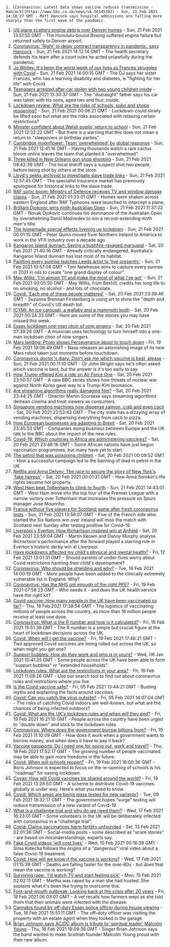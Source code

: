 
    1. [Coronavirus: Latest data shows vaccine reduces transmission - Hancock](https://www.bbc.co.uk/news/uk-56145392) - Sun, 21 Feb 2021 14:10:27 GMT - Matt Hancock says hospital admissions are falling more sharply than the first wave of the pandemic.
1. [US plane scatters engine debris over Denver homes](https://www.bbc.co.uk/news/world-us-canada-56141673) - Sun, 21 Feb 2021 13:51:55 GMT - The Honolulu-bound Boeing suffered engine failure but returned safely to Denver airport.
1. [Coronavirus: 'Right' to delay contract transparency in pandemic, says Hancock](https://www.bbc.co.uk/news/uk-politics-56145490) - Sun, 21 Feb 2021 14:12:14 GMT - The health secretary defends his team after a court rules he acted unlawfully during the pandemic.
1. [Jo Whiley: It's been the worst week of our lives as Frances struggles with Covid](https://www.bbc.co.uk/news/uk-56139393) - Sun, 21 Feb 2021 14:00:15 GMT - The DJ says her sister Frances, who has a learning disability and diabetes, is "fighting for her life" with Covid.
1. [Teenagers arrested after car stolen with two young children inside](https://www.bbc.co.uk/news/uk-56143713) - Sun, 21 Feb 2021 13:30:37 GMT - The "distraught" father says his car was taken with his sons, aged two and four, inside.
1. [Lockdown review: What are the risks of schools, pubs and shops reopening?](https://www.bbc.co.uk/news/56102610) - Sun, 21 Feb 2021 00:06:21 GMT - Lockdown could slowly be lifted soon but what are the risks associated with relaxing certain restrictions?
1. [Minister confident about Welsh pupils' return to school](https://www.bbc.co.uk/news/uk-wales-56145094) - Sun, 21 Feb 2021 12:32:22 GMT - But there is a warning that this does not mean a return to "sleepovers or birthday parties".
1. [Cambridge moonflower: Team 'overwhelmed' by global response](https://www.bbc.co.uk/news/uk-england-cambridgeshire-56145358) - Sun, 21 Feb 2021 12:41:16 GMT - Having thousands watch a rare cactus bloom online leaves the team that planted it "overwhelmed".
1. [Three killed in New Orleans gun shop shooting](https://www.bbc.co.uk/news/world-us-canada-56144794) - Sun, 21 Feb 2021 08:42:39 GMT - The local sheriff says a suspect shot two people, before being shot by others at the store.
1. [Lloyd's seeks archivist to investigate slave trade links](https://www.bbc.co.uk/news/business-56144970) - Sun, 21 Feb 2021 12:57:45 GMT - The specialist insurance market has previously apologised for historical links to the slave trade.
1. [RAF sonic boom: Ministry of Defence receives TV and window damage claims](https://www.bbc.co.uk/news/uk-england-essex-56125192) - Sun, 21 Feb 2021 01:33:01 GMT - Homes were shaken across eastern England after RAF Typhoons were launched to intercept a plane.
1. [Brilliant Djokovic wins ninth Australian Open](https://www.bbc.co.uk/sport/tennis/56145701) - Sun, 21 Feb 2021 11:37:22 GMT - Novak Djokovic continues his dominance of the Australian Open by overwhelming Daniil Medvedev to win a record-extending ninth men's title.
1. [The homemade special effects livening up lockdown](https://www.bbc.co.uk/news/uk-northern-ireland-56119823) - Sun, 21 Feb 2021 00:01:15 GMT - Peter Quinn moved from Northern Ireland to America to work in the VFX industry over a decade ago.
1. [Kangaroo Island dunnart: Saving a bushfire-ravaged marsupial](https://www.bbc.co.uk/news/world-australia-56107868) - Sat, 20 Feb 2021 21:40:16 GMT - Already critically endangered, Australia's Kangaroo Island dunnart has lost most of its habitat.
1. [Painting every sunrise teaches Leeds artist to 'live presently'](https://www.bbc.co.uk/news/uk-england-leeds-56145432) - Sun, 21 Feb 2021 10:57:08 GMT - Tom Newhouse aims to capture every sunrise in 2021 in oils to create "one grand display of colour".
1. [May Willis: 'I'm almost 111 and make the most of what I've got'](https://www.bbc.co.uk/news/uk-england-sussex-56085858) - Sun, 21 Feb 2021 00:05:50 GMT - May Willis, from Bexhill, credits her long life to no smoking, no alcohol - and lots of chocolate.
1. [Covid: 'Each one of these people mattered'](https://www.bbc.co.uk/news/world-us-canada-56118935) - Sat, 20 Feb 2021 23:39:46 GMT - Suzanne Brennan Firstenberg is using art to show the "depth and breadth" of Covid's US death toll.
1. [ICYMI: An ice carousel, a wallaby and a mammoth tooth](https://www.bbc.co.uk/news/world-56120922) - Sat, 20 Feb 2021 00:24:33 GMT - Here are some of the stories you may have missed this week.
1. [Essex lockdown one-man choir of nine singers](https://www.bbc.co.uk/news/uk-england-essex-56133362) - Sat, 20 Feb 2021 07:39:26 GMT - A musician uses technology to turn himself into a one-man lockdown choir of nine singers.
1. [Mars landing: Photo shows Perseverance about to touch down](https://www.bbc.co.uk/news/science-environment-56133281) - Fri, 19 Feb 2021 19:08:49 GMT - Nasa releases an astonishing image of its new Mars robot taken just moments before touchdown.
1. [Coronavirus doctor's diary: Don't ask me which vaccine is best, please](https://www.bbc.co.uk/news/health-56132291) - Sun, 21 Feb 2021 00:11:10 GMT - Dr John Wright says he's often asked which vaccine is best, but the answer is it's too early to say.
1. [How Trump offered Kim a ride on Air Force One](https://www.bbc.co.uk/news/world-us-canada-56118936) - Sat, 20 Feb 2021 23:50:57 GMT - A new BBC series shows how threats of nuclear war against North Korea gave way to a Trump-Kim bromance.
1. [Are streaming algorithms really damaging film?](https://www.bbc.co.uk/news/entertainment-arts-56085924) - Sat, 20 Feb 2021 23:44:25 GMT - Director Martin Scorsese says streaming algorithms demean cinema and treat viewers as consumers.
1. [Singapore vending machines now dispense salmon, crab and even cacti](https://www.bbc.co.uk/news/business-56066064) - Sat, 20 Feb 2021 23:53:43 GMT - The city state has a dizzying array of vending machines, dispensing everything from cacti to pizza.
1. [How European businesses are adapting to Brexit](https://www.bbc.co.uk/news/world-europe-55986606) - Sat, 20 Feb 2021 23:45:53 GMT - Companies doing business between Europe and the UK talk to the BBC about the impact of the new rules.
1. [Covid-19: Which countries in Africa are administering vaccines?](https://www.bbc.co.uk/news/56100076) - Sat, 20 Feb 2021 23:48:16 GMT - Some African nations have just begun vaccination programmes, but many have yet to start.
1. [The petrol that was poisoning children](https://www.bbc.co.uk/news/stories-56114967) - Sat, 20 Feb 2021 00:09:52 GMT - How a successful campaign led to the banning of lead in petrol in the UK
1. [Netflix and Anna Delvey: The race to secure the story of New York's 'fake heiress'](https://www.bbc.co.uk/news/world-us-canada-56113478) - Sat, 20 Feb 2021 00:01:31 GMT - How Anna Sorokin's life rights became hot property.
1. [West Ham beat Tottenham to climb to fourth](https://www.bbc.co.uk/sport/football/56033699) - Sun, 21 Feb 2021 14:43:01 GMT - West Ham move into the top four of the Premier League with a narrow victory over Tottenham that increases the pressure on Spurs manager Jose Mourinho.
1. [France without five players for Scotland game after fresh coronavirus tests](https://www.bbc.co.uk/sport/rugby-union/56147154) - Sun, 21 Feb 2021 13:58:07 GMT - Five of the French side who started the Six Nations win over Ireland will miss the match with Scotland next Sunday after testing positive for Covid-19.
1. [Liverpool v Everton: How Richarlison inspired win at Anfield](https://www.bbc.co.uk/sport/av/football/56143263) - Sat, 20 Feb 2021 23:59:04 GMT - Martin Keown and Danny Murphy analyse Richarlison's performance after the forward played a starring role in Everton's historic derby win at Liverpool.
1. [Have lockdowns affected my child's physical and mental health?](https://www.bbc.co.uk/news/explainers-55936928) - Fri, 12 Feb 2021 13:01:31 GMT - Should parents of under-fives worry about Covid restrictions harming their child's development?
1. [Coronavirus: Who should be shielding and why?](https://www.bbc.co.uk/news/health-51997151) - Tue, 16 Feb 2021 14:00:19 GMT - More people have been added to the clinically extremely vulnerable list in England. Why?
1. [Coronavirus: Has the NHS got enough of the right PPE?](https://www.bbc.co.uk/news/health-52254745) - Fri, 19 Feb 2021 07:58:23 GMT - Who needs it - and does the UK health service have the right kit?
1. [Covid vaccine: How many people in the UK have been vaccinated so far?](https://www.bbc.co.uk/news/health-55274833) - Thu, 18 Feb 2021 17:38:54 GMT - The logistics of vaccinating millions of people across the country, as more than 16 million people receive at least one dose.
1. [Coronavirus: What is the R number and how is it calculated?](https://www.bbc.co.uk/news/health-52473523) - Fri, 19 Feb 2021 15:51:39 GMT - The R number is a simple but crucial figure at the heart of lockdown decisions across the UK.
1. [Covid: When will I get the vaccine?](https://www.bbc.co.uk/news/health-55045639) - Fri, 19 Feb 2021 17:46:21 GMT - Two approved Covid vaccines are being rolled out across the UK, so when might you get one?
1. [Support bubbles: How do they work and who is in yours?](https://www.bbc.co.uk/news/health-52637354) - Wed, 06 Jan 2021 10:41:25 GMT - Some people across the UK have been able to form "support bubbles" or "extended households".
1. [Lockdown rules: What are the restrictions in your area?](https://www.bbc.co.uk/news/uk-54373904) - Fri, 19 Feb 2021 11:08:26 GMT - Use our search tool to find out about coronavirus rules and restrictions where you live.
1. [Is the Covid vaccine safe?](https://www.bbc.co.uk/news/health-55056016) - Fri, 05 Feb 2021 13:44:21 GMT - Busting myths and explaining the facts around vaccines.
1. [Covid: Can you catch the virus outside?](https://www.bbc.co.uk/news/explainers-55680305) - Fri, 05 Feb 2021 14:07:04 GMT - The risks of catching Covid indoors are well-known, but what are the chances of being infected outdoors?
1. [Covid: What are the UK's lockdown rules and when will they end?](https://www.bbc.co.uk/news/explainers-52530518) - Fri, 19 Feb 2021 16:21:10 GMT - People across the country have been urged to "double down" and stick to the lockdown rules.
1. [Coronavirus: Where does the government borrow billions from?](https://www.bbc.co.uk/news/business-50504151) - Fri, 19 Feb 2021 11:10:09 GMT - How does it work when a government wants to borrow money, and when does it have to pay it back?
1. [Vaccine passports: Do I need one for going out, work and travel?](https://www.bbc.co.uk/news/explainers-55718553) - Thu, 18 Feb 2021 17:52:17 GMT - The growing number of people vaccinated may be able to gain more freedoms in the future.
1. [Covid: When will schools reopen?](https://www.bbc.co.uk/news/education-51643556) - Fri, 19 Feb 2021 16:00:36 GMT - Boris Johnson is expected to focus on the re-opening of schools is his "roadmap" for easing lockdown.
1. [Covax: How will Covid vaccines be shared around the world?](https://www.bbc.co.uk/news/world-55795297) - Fri, 19 Feb 2021 13:28:50 GMT - A scheme to distribute Covid-19 vaccines globally is under way. Here's what you need to know.
1. [Covid: Which areas are being mass tested for new variants?](https://www.bbc.co.uk/news/explainers-54872039) - Tue, 09 Feb 2021 18:32:17 GMT - The government hopes "surge" testing will reduce transmission of a new variant of Covid-19.
1. [What is a challenge trial and why do we need them?](https://www.bbc.co.uk/news/health-56098344) - Wed, 17 Feb 2021 16:23:01 GMT - Some volunteers in the UK will be deliberately infected with coronavirus in a "challenge trial".
1. [Covid: Claims vaccinations harm fertility unfounded](https://www.bbc.co.uk/news/health-56012529) - Sat, 13 Feb 2021 02:01:36 GMT - Social-media posts - some described as "scare stories" - are based on misunderstandings, experts say.
1. [Fake Covid videos 'will cost lives'](https://www.bbc.co.uk/news/health-55994597) - Wed, 10 Feb 2021 00:16:39 GMT - Sima Kotecha follows the origins of a "dangerous" viral video about a false Covid-19 treatment.
1. [Covid: How will we know if the vaccine is working?](https://www.bbc.co.uk/news/health-56072684) - Wed, 17 Feb 2021 01:15:39 GMT - Deaths are falling faster for the over-80s - but does that mean the vaccine is working?
1. [Surviving rape: 'I'd watch TV and start feeling sick'](https://www.bbc.co.uk/news/uk-england-london-52789264) - Mon, 15 Feb 2021 02:02:11 GMT - Martha was raped by a man she had trusted. She explains what it's been like trying to overcome this.
1. [Foot-and-mouth outbreak: Looking back at the crisis after 20 years](https://www.bbc.co.uk/news/uk-wales-56115200) - Fri, 19 Feb 2021 06:03:07 GMT - A vet recalls how farmers wept as she told them that their animals were infected with the disease.
1. [Cannabis found by off-duty Essex police officer during house viewing](https://www.bbc.co.uk/news/uk-england-essex-56082500) - Tue, 16 Feb 2021 15:51:11 GMT - The off-duty officer was visiting the property with an estate agent when they looked in the garage.
1. [Brian Johnson says AC/DC album is tribute to 'spiritual leader' Malcolm Young](https://www.bbc.co.uk/news/uk-scotland-56116291) - Thu, 18 Feb 2021 19:09:38 GMT - Singer Brian Johnson says the band wanted to make Scottish founder Malcolm Young proud with their new album.

